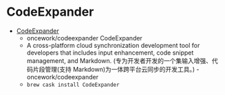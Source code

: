 # CodeExpander
- [CodeExpander](https://github.com/oncework/codeexpander)
  -  oncework/codeexpander CodeExpander
  - A cross-platform cloud synchronization development tool for developers that includes input enhancement, code snippet management, and Markdown. (专为开发者开发的一个集输入增强、代码片段管理(支持 Markdown)为一体跨平台云同步的开发工具。) - oncework/codeexpander
  - `brew cask install CodeExpander`
